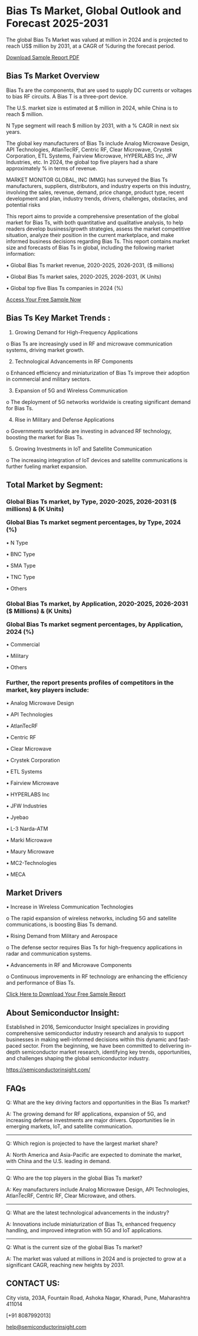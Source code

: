 <h1>Bias Ts Market, Global Outlook and Forecast 2025-2031</h1>

The global Bias Ts Market was valued at million in 2024 and is projected to reach US$ million by 2031, at a CAGR of %during the forecast period.

[Download Sample Report PDF
](https://semiconductorinsight.com/download-sample-report/?product_id=88382)


<h2>Bias Ts Market Overview</h2>
  
Bias Ts are the components, that are used to supply DC currents or voltages to bias RF circuits. A Bias T is a three-port device.

The U.S. market size is estimated at $ million in 2024, while China is to reach $ million.

N Type segment will reach $ million by 2031, with a % CAGR in next six years.

The global key manufacturers of Bias Ts include Analog Microwave Design, API Technologies, AtlanTecRF, Centric RF, Clear Microwave, Crystek Corporation, ETL Systems, Fairview Microwave, HYPERLABS Inc, JFW Industries, etc. In 2024, the global top five players had a share approximately % in terms of revenue.

MARKET MONITOR GLOBAL, INC (MMG) has surveyed the Bias Ts manufacturers, suppliers, distributors, and industry experts on this industry, involving the sales, revenue, demand, price change, product type, recent development and plan, industry trends, drivers, challenges, obstacles, and potential risks

This report aims to provide a comprehensive presentation of the global market for Bias Ts, with both quantitative and qualitative analysis, to help readers develop business/growth strategies, assess the market competitive situation, analyze their position in the current marketplace, and make informed business decisions regarding Bias Ts. This report contains market size and forecasts of Bias Ts in global, including the following market information:

•	Global Bias Ts market revenue, 2020-2025, 2026-2031, ($ millions)

•	Global Bias Ts market sales, 2020-2025, 2026-2031, (K Units)

•	Global top five Bias Ts companies in 2024 (%)



[Access Your Free Sample Now
](https://semiconductorinsight.com/report/bias-ts-market/)


<h2>Bias Ts Key Market Trends  :</h2>

1.	Growing Demand for High-Frequency Applications

o	Bias Ts are increasingly used in RF and microwave communication systems, driving market growth.

2.	Technological Advancements in RF Components

o	Enhanced efficiency and miniaturization of Bias Ts improve their adoption in commercial and military sectors.

3.	Expansion of 5G and Wireless Communication

o	The deployment of 5G networks worldwide is creating significant demand for Bias Ts.

4.	Rise in Military and Defense Applications

o	Governments worldwide are investing in advanced RF technology, boosting the market for Bias Ts.

5.	Growing Investments in IoT and Satellite Communication

o	The increasing integration of IoT devices and satellite communications is further fueling market expansion.




<h2>Total Market by Segment:</h2>

<h3>Global Bias Ts market, by Type, 2020-2025, 2026-2031 ($ millions) & (K Units)

Global Bias Ts market segment percentages, by Type, 2024 (%)</h3>

•	N Type

•	BNC Type

•	SMA Type

•	TNC Type

•	Others

<h3>Global Bias Ts market, by Application, 2020-2025, 2026-2031 ($ Millions) & (K Units)

Global Bias Ts market segment percentages, by Application, 2024 (%)</h3>

•	Commercial

•	Military

•	Others

<h3>Further, the report presents profiles of competitors in the market, key players include:</h3>

•	Analog Microwave Design

•	API Technologies

•	AtlanTecRF

•	Centric RF

•	Clear Microwave

•	Crystek Corporation

•	ETL Systems

•	Fairview Microwave

•	HYPERLABS Inc

•	JFW Industries

•	Jyebao

•	L-3 Narda-ATM

•	Marki Microwave

•	Maury Microwave

•	MC2-Technologies

•	MECA

<h2>Market Drivers</h2>

•	Increase in Wireless Communication Technologies

o	The rapid expansion of wireless networks, including 5G and satellite communications, is boosting Bias Ts demand.

•	Rising Demand from Military and Aerospace

o	The defense sector requires Bias Ts for high-frequency applications in radar and communication systems.

•	Advancements in RF and Microwave Components

o	Continuous improvements in RF technology are enhancing the efficiency and performance of Bias Ts.

[Click Here to Download Your Free Sample Report 
](https://semiconductorinsight.com/report/bias-ts-market/)

<h2>About Semiconductor Insight:</h2>

Established in 2016, Semiconductor Insight specializes in providing comprehensive semiconductor industry research and analysis to support businesses in making well-informed decisions within this dynamic and fast-paced sector. From the beginning, we have been committed to delivering in-depth semiconductor market research, identifying key trends, opportunities, and challenges shaping the global semiconductor industry.

https://semiconductorinsight.com/

<h2>FAQs</h2>

Q: What are the key driving factors and opportunities in the Bias Ts market?

A: The growing demand for RF applications, expansion of 5G, and increasing defense investments are major drivers. Opportunities lie in emerging markets, IoT, and satellite communication.

________________________________________

Q: Which region is projected to have the largest market share?

A: North America and Asia-Pacific are expected to dominate the market, with China and the U.S. leading in demand.

________________________________________

Q: Who are the top players in the global Bias Ts market?

A: Key manufacturers include Analog Microwave Design, API Technologies, AtlanTecRF, Centric RF, Clear Microwave, and others.

________________________________________

Q: What are the latest technological advancements in the industry?

A: Innovations include miniaturization of Bias Ts, enhanced frequency handling, and improved integration with 5G and IoT applications.

________________________________________

Q: What is the current size of the global Bias Ts market?

A: The market was valued at millions in 2024 and is projected to grow at a significant CAGR, reaching new heights by 2031.

<h2>CONTACT US:</h2>

City vista, 203A, Fountain Road, Ashoka Nagar, Kharadi, Pune, Maharashtra 411014

[+91 8087992013]

help@semiconductorinsight.com





